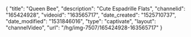 {
    "title": "Queen Bee",
    "description": "Cute  Espadrille Flats",
    "channelid": "165424928",
    "videoid": "163565717",
    "date_created": "1525710737",
    "date_modified": "1531846016",
    "type": "captivate",
    "layout": "channelVideo",
    "url": "\/hg\/img-7507\/165424928-163565717"
}
